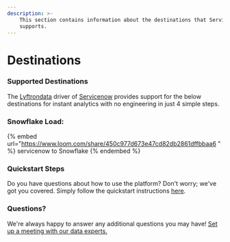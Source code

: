 ```yaml
---
description: >-
    This section contains information about the destinations that Servicenow
    supports.
---
```


# Destinations

### Supported Destinations

The [Lyftrondata](https://www.lyftrondata.com/) driver of [Servicenow](https://www.lyftrondata.com/integration/business-analytics/service-now/) provides support for the below destinations for instant analytics with no engineering in just 4 simple steps.

### Snowflake Load:

{% embed url="https://www.loom.com/share/450c977d673e47cd82db2861dffbbaa6 " %}
servicenow to Snowflake
{% endembed %}

### Quickstart Steps

Do you have questions about how to use the platform? Don't worry; we've got you covered. Simply follow the quickstart instructions [here](README.md).

### Questions? <a href="#questions" id="questions"></a>

We're always happy to answer any additional questions you may have! [Set up a meeting with our data experts.](https://www.lyftrondata.com/book-a-meeting/)
